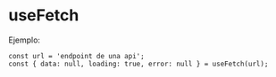 # useFetch

Ejemplo:

```
const url = 'endpoint de una api';
const { data: null, loading: true, error: null } = useFetch(url);

```
